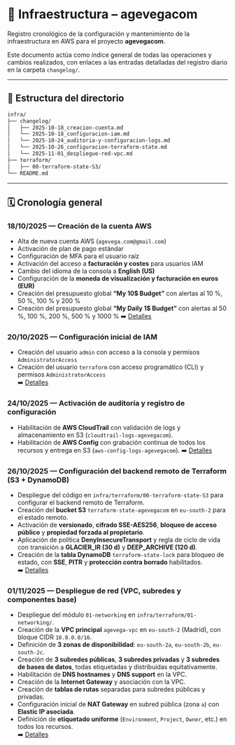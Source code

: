 # 🧱 Infraestructura – agevegacom

Registro cronológico de la configuración y mantenimiento de la infraestructura en AWS para el proyecto **agevegacom**.

Este documento actúa como índice general de todas las operaciones y cambios realizados, con enlaces a las entradas detalladas del registro diario en la carpeta `changelog/`.

---

## 📘 Estructura del directorio

```bash
infra/
├── changelog/              
│   ├── 2025-10-18_creacion-cuenta.md
│   └── 2025-10-18_configuracion-iam.md
│   └── 2025-10-24_auditoria-y-configuracion-logs.md
│   └── 2025-10-26_configuracion-terraform-state.md
│   └── 2025-11-01_despliegue-red-vpc.md
├── terraform/              
│   ├── 00-terraform-state-S3/
└── README.md               
```

---

## 🗓️ Cronología general

### 18/10/2025 — Creación de la cuenta AWS
- Alta de nueva cuenta AWS (`agevega.com@gmail.com`)
- Activación de plan de pago estándar
- Configuración de MFA para el usuario raíz
- Activación del acceso a **facturación y costes** para usuarios IAM
- Cambio del idioma de la consola a **English (US)**
- Configuración de la **moneda de visualización y facturación en euros (EUR)**
- Creación del presupuesto global **“My 10$ Budget”** con alertas al 10 %, 50 %, 100 % y 200 %
- Creación del presupuesto global **“My Daily 1$ Budget”** con alertas al 50 %, 100 %, 200 %, 500 % y 1000 %
➡️ [Detalles](changelog/2025-10-18_creacion-cuenta.md)

### 20/10/2025 — Configuración inicial de IAM
- Creación del usuario `admin` con acceso a la consola y permisos `AdministratorAccess`
- Creación del usuario `terraform` con acceso programático (CLI) y permisos `AdministratorAccess`  
➡️ [Detalles](changelog/2025-10-20_configuracion-iam.md)

### 24/10/2025 — Activación de auditoría y registro de configuración
- Habilitación de **AWS CloudTrail** con validación de logs y almacenamiento en S3 (`cloudtrail-logs-agevegacom`).
- Habilitación de **AWS Config** con grabación continua de todos los recursos y entrega en S3 (`aws-config-logs-agevegacom`).
➡️ [Detalles](changelog/2025-10-24_auditoria-y-configuracion-logs.md)

### 26/10/2025 — Configuración del backend remoto de Terraform (S3 + DynamoDB)
- Despliegue del código en `infra/terraform/00-terraform-state-S3` para configurar el backend remoto de Terraform.  
- Creación del **bucket S3** `terraform-state-agevegacom` en `eu-south-2` para el estado remoto.  
- Activación de **versionado**, **cifrado SSE-AES256**, **bloqueo de acceso público** y **propiedad forzada al propietario**.  
- Aplicación de política **DenyInsecureTransport** y regla de ciclo de vida con transición a **GLACIER_IR (30 d)** y **DEEP_ARCHIVE (120 d)**.  
- Creación de la **tabla DynamoDB** `terraform-state-lock` para bloqueo de estado, con **SSE**, **PITR** y **protección contra borrado** habilitados.  
➡️ [Detalles](changelog/2025-10-26_configuracion-terraform-state.md)

### 01/11/2025 — Despliegue de red (VPC, subredes y componentes base)
- Despliegue del módulo `01-networking` en `infra/terraform/01-networking/`.  
- Creación de la **VPC principal** `agevega-vpc` en `eu-south-2` (Madrid), con bloque CIDR `10.0.0.0/16`.  
- Definición de **3 zonas de disponibilidad**: `eu-south-2a`, `eu-south-2b`, `eu-south-2c`.  
- Creación de **3 subredes públicas**, **3 subredes privadas** y **3 subredes de bases de datos**, todas etiquetadas y distribuidas equitativamente.  
- Habilitación de **DNS hostnames** y **DNS support** en la VPC.  
- Creación de la **Internet Gateway** y asociación con la VPC.  
- Creación de **tablas de rutas** separadas para subredes públicas y privadas.  
- Configuración inicial de **NAT Gateway** en subred pública (zona `a`) con **Elastic IP asociada**.  
- Definición de **etiquetado uniforme** (`Environment`, `Project`, `Owner`, etc.) en todos los recursos.  
➡️ [Detalles](changelog/2025-11-01_despliegue-red-vpc.md)
